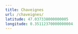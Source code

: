```yaml
---
title: Chaveignes
url: /chaveignes/
latitude: 47.037338000000005
longitude: 0.35112370000000004
---
```

